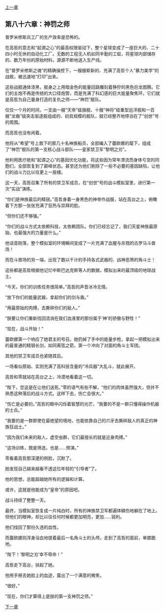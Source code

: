[上一章](85-普罗米修斯.md)

## 第八十六章：神罚之师

普罗米修斯兵工厂的生产效率是恐怖的。

在高哲的意志和“起源之心”的最高权限驱动下，整个星球变成了一座巨大的、二十四小时无休的自动化工厂。无数的工程无人机如同辛勤的工蚁，将星球内部储存的、数万年份的原始材料，源源不断地送入生产线。

在“普罗米修斯之魂”的精确操控下，一艘艘崭新的、充满了高哲个人“暴力美学”的战舰，被迅速地“打印”出来。

这些战舰通体漆黑，舰身之上用暗金色的能量回路雕刻着狰狞的黑色巨龙图腾。它们的主炮不再是传统的大口径炮管，而是充满了科幻感的巨大能量聚焦环。它们就是高哲为自己量身打造的复仇之师——“神罚”舰队。

仅仅一个月的时间，一支由一艘“天帝”级旗舰、十艘“神将”级重型巡洋舰和一百艘“龙裔”级突击驱逐舰组成的、初具规模的舰队，就已经整齐地停泊在了“创世”号的周围。

而高哲也没有闲着。

他将从“希望”号上救下的那几十名神族船员，全部编入了蕾欧娜的麾下，组成了“神罚”舰队的第一支核心战斗部队——皇家禁卫军“黎明之刃”。

他利用医疗舱和“起源之心”的基因优化功能，将这些因为常年漂流而身体亏空的同胞们，全部恢复到了巅峰状态。甚至还为他们剔除了一些不必要的基因缺陷，让他们的战斗力比以往更上一层楼。

这一天，高哲召集了所有的禁卫军成员，在“创世”号的战斗模拟室里，进行第一次“实战”演练。

“你们是神族最后的精锐。”高哲身着一身黑色的神帝作战服，站在高台之上，俯瞰着下方那一张张充满了狂热与崇拜的脸。

“但你们还不够强。”

“你们的战斗方式太依赖科技，太依赖团队。你们已经忘记了，我们天星神族最原始、也最强大的力量是什么。”

他话音刚落，整个模拟室的环境瞬间变成了一片充满了血腥与杀戮的古罗马斗兽场！

而在斗兽场的另一端，出现了数以千计的手持各式武器的、凶神恶煞的角斗士！

这些都是高哲根据他记忆中斯巴达克斯等人的数据，模拟出来的最顶级的地球战士。

“今天，你们的训练任务很简单。”高哲的声音冰冷无情。

“放下你们的能量武器，拿起你们的剑与盾。”

“用最原始的肉搏，去撕碎你们的敌人。”

“朕要让你们重新找回流淌在我们血液里的那份属于‘神’的骄傲与野性！”

“现在，战斗开始！”

蕾欧娜第一个响应了她君主的号召。她扔掉了手中的能量步枪，拿起一把模拟出来的最普通的精钢长剑，如同离弦之箭，第一个冲向了对面的角斗士军团。

其他的禁卫军成员也紧随其后。

一场看似原始、实则充满了高科技含量的“冷兵器”大乱斗，就此展开。

高哲和零就站在高台之上，冷漠地看着这一切。

“陛下，您这是在让他们送死。”零的语气有些不解，“他们的肉体虽然强大，但并不熟悉这种落后的战斗方式。这样下去，伤亡会很大。”

“伤亡是必要的。”高哲的眼中闪烁着智慧的光芒，“我要的不是一群只懂得操作机器的士兵。”

“我要的是一群即使在最绝望的境地，也能依靠自己的爪牙去撕碎敌人的真正的神族狂战士。”

“因为我们未来的敌人，虚空虫群，它们最擅长的就是近身肉搏。”

“这场训练，既是筛选，也是……预演。”

零看着高哲那深邃的侧脸，沉默了。

她发现自己越来越看不透这位年轻的“引导者”了。

他的思想，总能超越她所有的逻辑和计算。

或许，这就是他能成为“皇帝”的原因吧。

战斗持续了整整一天。

最终，当模拟室恢复成一片纯白时，所有的神族禁卫军都遍体鳞伤地躺在了地上。但他们的眼神，却比以往任何时候都更加明亮，更加……锐利。

他们找回了那份久违的血性。

而蕾欧娜则浑身浴血地提着最后一名角斗士的头颅，走到了高哲的面前，单膝跪地。

“陛下！‘黎明之刃’幸不辱命！”

高哲走下高台，扶起了她。

他用手擦去她脸上的血迹，露出了一个满意的微笑。

“很好。”

“现在，你们才算得上是朕的第一支神罚之师。”

[下一章](87-虫巢的呼唤.md)
